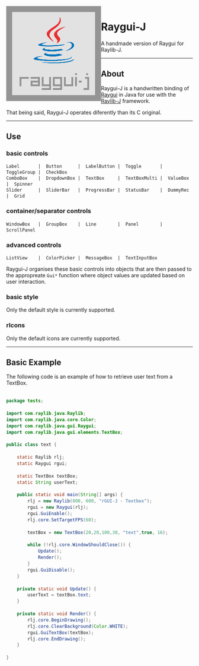 <img align="left" src="https://raw.githubusercontent.com/CreedVI/Raygui-J/main/raygui-j.png" width=256>

# Raygui-J
A handmade version of Raygui for Raylib-J.

---

## About

Raygui-J is a handwritten binding of [Raygui](https://github.com/raysan5/raygui) in Java for use with the [Raylib-J](https://github.com/CreedVI/Raylib-J) framework.

That being said, Raygui-J operates diferently than its C original.

---

## Use

### basic controls
```
Label       |  Button      |  LabelButton |  Toggle       |  ToggleGroup |  CheckBox
ComboBox    |  DropdownBox |  TextBox     |  TextBoxMulti |  ValueBox    |  Spinner
Slider      |  SliderBar   |  ProgressBar |  StatusBar    |  DummyRec    |  Grid
```
### container/separator controls
```
WindowBox   |  GroupBox    |  Line        |  Panel        |  ScrollPanel
```
### advanced controls
```
ListView    |  ColorPicker |  MessageBox  |  TextInputBox
```

Raygui-J organises these basic controls into objects that are then passed to the appropreate `Gui*` function where object values are updated based on user interaction.

### basic style

Only the default style is currently supported.

### rIcons

Only the default icons are currently supported.

---

## Basic Example

The following code is an example of how to retrieve user text from a TextBox.

```java

package tests;

import com.raylib.java.Raylib;
import com.raylib.java.core.Color;
import com.raylib.java.gui.Raygui;
import com.raylib.java.gui.elements.TextBox;

public class text {

    static Raylib rlj;
    static Raygui rgui;

    static TextBox textBox;
    static String userText;

    public static void main(String[] args) {
        rlj = new Raylib(800, 600, "rGUI-J - Textbox");
        rgui = new Raygui(rlj);
        rgui.GuiEnable();
        rlj.core.SetTargetFPS(60);

        textBox = new TextBox(20,20,100,30, "text",true, 16);

        while (!rlj.core.WindowShouldClose()) {
            Update();
            Render();
        }
        rgui.GuiDisable();
    }

    private static void Update() {
    	userText = textBox.text;
    }

    private static void Render() {
        rlj.core.BeginDrawing();
        rlj.core.ClearBackground(Color.WHITE);
        rgui.GuiTextBox(textBox);
        rlj.core.EndDrawing();
    }

}
```
